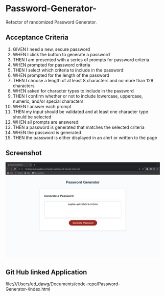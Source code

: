 # Password-Generator-
Refactor of randomized Password Generator. 

## Acceptance Criteria 
1. GIVEN I need a new, secure password
2. WHEN I click the button to generate a password
3. THEN I am presented with a series of prompts for password criteria
4. WHEN prompted for password criteria
5. THEN I select which criteria to include in the password
6. WHEN prompted for the length of the password
7. THEN I choose a length of at least 8 characters and no more than 128 characters
8. WHEN asked for character types to include in the password
9. THEN I confirm whether or not to include lowercase, uppercase, numeric, and/or special characters
10. WHEN I answer each prompt
11. THEN my input should be validated and at least one character type should be selected
12. WHEN all prompts are answered
13. THEN a password is generated that matches the selected criteria
14. WHEN the password is generated
15. THEN the password is either displayed in an alert or written to the page

## Screenshot 
![Alt text](<images/Screenshot 2023-11-05 at 5.09.02 PM.png>)

## Git Hub linked Application 
file:///Users/ed_dawg/Documents/code-repo/Password-Generator-/index.html

